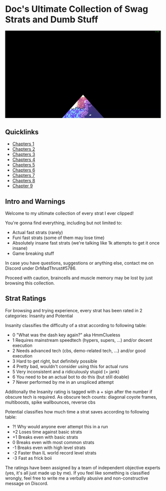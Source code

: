 # Doc's Ultimate Collection of Swag Strats and Dumb Stuff

![gif](https://github.com/DrMadThrust/docs-swag-collection/blob/main/vids/7A_4_e-06_00.webp)

## Quicklinks

- [Chapters 1](https://github.com/DrMadThrust/docs-swag-collection/blob/main/files/chapters-1.md)
- [Chapters 2](https://github.com/DrMadThrust/docs-swag-collection/blob/main/files/chapters-2.md)
- [Chapters 3](https://github.com/DrMadThrust/docs-swag-collection/blob/main/files/chapters-3.md)
- [Chapters 4](https://github.com/DrMadThrust/docs-swag-collection/blob/main/files/chapters-4.md)
- [Chapters 5](https://github.com/DrMadThrust/docs-swag-collection/blob/main/files/chapters-5.md)
- [Chapters 6](https://github.com/DrMadThrust/docs-swag-collection/blob/main/files/chapters-6.md)
- [Chapters 7](https://github.com/DrMadThrust/docs-swag-collection/blob/main/files/chapters-7.md)
- [Chapters 8](https://github.com/DrMadThrust/docs-swag-collection/blob/main/files/chapters-8.md)
- [Chapter 9](https://github.com/DrMadThrust/docs-swag-collection/blob/main/files/chapter-9.md)

## Intro and Warnings

Welcome to my ultimate collection of every strat I ever clipped!

You're gonna find everything, including but not limited to:
 - Actual fast strats (rarely)
 - Funi fast strats (some of them may lose time)
 - Absolutely insane fast strats (we're talking like 1k attempts to get it once insane)
 - Game breaking stuff

In case you have questions, suggestions or anything else, contact me on Discord under DrMadThrust#5786.

Proceed with caution, braincells and muscle memory may be lost by just browsing this collection.

## Strat Ratings

For browsing and trying experience, every strat has been rated in 2 categories: Insanity and Potential

Insanity classifies the difficulty of a strat according to following table:
- 0 "What was the dash key again?" aka HmmClueless
- 1 Requires mainstream speedtech (hypers, supers, ...) and/or decent execution
- 2 Needs advanced tech (cbs, demo-related tech, ...) and/or good execution
- 3 Hard to get right, but definitely possible
- 4 Pretty bad, wouldn't consider using this for actual runs
- 5 Very inconsistent and a ridiculously stupid (= jank)
- 6 You need to be an actual bot to do this (but still doable)
- 7 Never performed by me in an unspliced attempt

Additonally the Insanity rating is tagged with a + sign after the number if obscure tech is required.
As obscure tech counts: diagonal coyote frames, multiboosts, spike wallbounces, reverse cbs

Potential classifies how much time a strat saves according to following table:
- ?! Why would anyone ever attempt this in a run
- +2 Loses time against basic strats
- +1 Breaks even with basic strats
- 0 Breaks even with most common strats
- -1 Breaks even with high level strats
- -2 Faster than IL world record level strats
- -3 Fast as frick boii

The ratings have been assigned by a team of independent objective experts (yes, it's all just made up by me).
If you feel like something is classified wrongly, feel free to write me a verbally abusive and non-constructive message on Discord.
